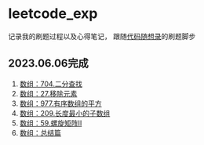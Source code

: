 # leetcode_exp
记录我的刷题过程以及心得笔记， 跟随[代码随想录](https://github.com/youngyangyang04/leetcode-master)的刷题脚步

## 2023.06.06完成
1. [数组：704.二分查找]([./problems/0704.二分查找.md](https://github.com/WaNg-2-29/leetcode_exp/blob/main/records/704.%20%E4%BA%8C%E5%88%86%E6%9F%A5%E6%89%BE.md))
2. [数组：27.移除元素]([./problems/0027.移除元素.md](https://github.com/WaNg-2-29/leetcode_exp/blob/main/records/27.%20%E7%A7%BB%E9%99%A4%E5%85%83%E7%B4%A0.md))
3. [数组：977.有序数组的平方]([./problems/0977.有序数组的平方.md](https://github.com/WaNg-2-29/leetcode_exp/blob/main/records/977.%20%E6%9C%89%E5%BA%8F%E6%95%B0%E7%BB%84%E7%9A%84%E5%B9%B3%E6%96%B9.md))    
4. [数组：209.长度最小的子数组]()
5. [数组：59.螺旋矩阵II]()
6. [数组：总结篇]()
